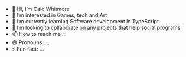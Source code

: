 - 👋 Hi, I’m Caio Whitmore
- 👀 I’m interested in Games, tech and Art
- 🌱 I’m currently learning Software development in TypeScript
- 💞️ I’m looking to collaborate on any projects that help social programs
- 📫 How to reach me ...
- 😄 Pronouns: ...
- ⚡ Fun fact: ...

<!---
a-BROKE-boi/a-BROKE-boi is a ✨ special ✨ repository because its `README.md` (this file) appears on your GitHub profile.
You can click the Preview link to take a look at your changes.
--->
